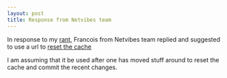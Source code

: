 ```yaml
---
layout: post
title: Response from Netvibes team
---
```


In response to my [rant](/2008/06/29/netvibes-painful-experience.html), Francois from Netvibes team replied and suggested to use a url to [reset the cache](http://www.netvibes.com/?reset_cache=1)

I am assuming that it be used after one has moved stuff around to reset the cache and commit the recent changes.

